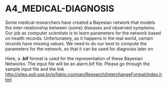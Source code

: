 # A4_MEDICAL-DIAGNOSIS

Some medical researchers have created a Bayesian network that models the inter-relationship between (some) diseases and observed symptoms. Our job as computer scientists is to learn parameters for the network based on health records. Unfortunately, as it happens in the real world, certain records have missing values. We need to do our best to compute the parameters for the network, so that it can be used for diagnosis later on

Here, a **.bif** format is used for the representation of these Bayesian Networks. The input file will be an alarm.bif file. Please go through the sample input file and the link http://sites.poli.usp.br/p/fabio.cozman/Research/InterchangeFormat/index.html 
